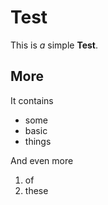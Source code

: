 # Test
This is *a* simple **Test**.

## More
It contains
 - some
 - basic
 - things
 
And even more
 1. of
 1. these

